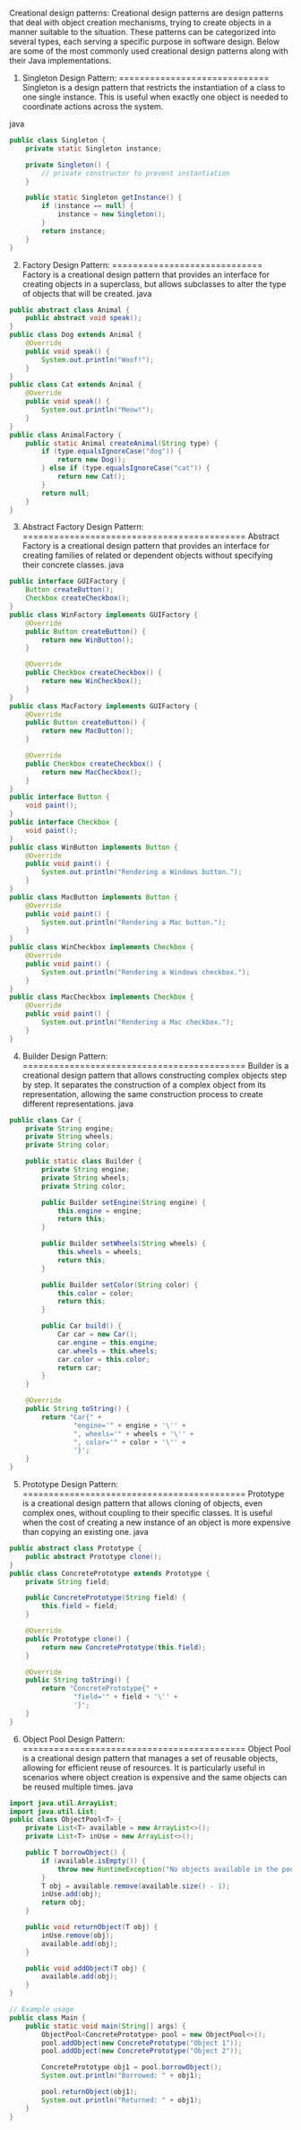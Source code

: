 
Creational design patterns:
Creational design patterns are design patterns that deal with object creation mechanisms, trying to create objects in a manner suitable to the situation. These patterns can be categorized into several types, each serving a specific purpose in software design. Below are some of the most commonly used creational design patterns along with their Java implementations.



1. Singleton Design Pattern:
=============================
Singleton is a design pattern that restricts the instantiation of a class to one single instance. This is useful when exactly one object is needed to coordinate actions across the system.

java
```java
public class Singleton {
    private static Singleton instance;

    private Singleton() {
        // private constructor to prevent instantiation
    }

    public static Singleton getInstance() {
        if (instance == null) {
            instance = new Singleton();
        }
        return instance;
    }
}
```


2. Factory Design Pattern:
=============================
Factory is a creational design pattern that provides an interface for creating objects in a superclass, but allows subclasses to alter the type of objects that will be created.
java
```java
public abstract class Animal {
    public abstract void speak();
}
public class Dog extends Animal {
    @Override
    public void speak() {
        System.out.println("Woof!");
    }
}
public class Cat extends Animal {
    @Override
    public void speak() {
        System.out.println("Meow!");
    }
}
public class AnimalFactory {
    public static Animal createAnimal(String type) {
        if (type.equalsIgnoreCase("dog")) {
            return new Dog();
        } else if (type.equalsIgnoreCase("cat")) {
            return new Cat();
        }
        return null;
    }
}
```


3. Abstract Factory Design Pattern:
===========================================
Abstract Factory is a creational design pattern that provides an interface for creating families of related or dependent objects without specifying their concrete classes.
java
```java
public interface GUIFactory {
    Button createButton();
    Checkbox createCheckbox();
}
public class WinFactory implements GUIFactory {
    @Override
    public Button createButton() {
        return new WinButton();
    }

    @Override
    public Checkbox createCheckbox() {
        return new WinCheckbox();
    }
}
public class MacFactory implements GUIFactory {
    @Override
    public Button createButton() {
        return new MacButton();
    }

    @Override
    public Checkbox createCheckbox() {
        return new MacCheckbox();
    }
}
public interface Button {
    void paint();
}
public interface Checkbox {
    void paint();
}
public class WinButton implements Button {
    @Override
    public void paint() {
        System.out.println("Rendering a Windows button.");
    }
}
public class MacButton implements Button {
    @Override
    public void paint() {
        System.out.println("Rendering a Mac button.");
    }
}
public class WinCheckbox implements Checkbox {
    @Override
    public void paint() {
        System.out.println("Rendering a Windows checkbox.");
    }
}
public class MacCheckbox implements Checkbox {
    @Override
    public void paint() {
        System.out.println("Rendering a Mac checkbox.");
    }
}
```

4. Builder Design Pattern:
===========================================
Builder is a creational design pattern that allows constructing complex objects step by step. It separates the construction of a complex object from its representation, allowing the same construction process to create different representations.
java
```java
public class Car {
    private String engine;
    private String wheels;
    private String color;

    public static class Builder {
        private String engine;
        private String wheels;
        private String color;

        public Builder setEngine(String engine) {
            this.engine = engine;
            return this;
        }

        public Builder setWheels(String wheels) {
            this.wheels = wheels;
            return this;
        }

        public Builder setColor(String color) {
            this.color = color;
            return this;
        }

        public Car build() {
            Car car = new Car();
            car.engine = this.engine;
            car.wheels = this.wheels;
            car.color = this.color;
            return car;
        }
    }

    @Override
    public String toString() {
        return "Car{" +
                "engine='" + engine + '\'' +
                ", wheels='" + wheels + '\'' +
                ", color='" + color + '\'' +
                '}';
    }
}
```
5. Prototype Design Pattern:
===========================================
Prototype is a creational design pattern that allows cloning of objects, even complex ones, without coupling to their specific classes. It is useful when the cost of creating a new instance of an object is more expensive than copying an existing one.
java
```java
public abstract class Prototype {
    public abstract Prototype clone();
}
public class ConcretePrototype extends Prototype {
    private String field;

    public ConcretePrototype(String field) {
        this.field = field;
    }

    @Override
    public Prototype clone() {
        return new ConcretePrototype(this.field);
    }

    @Override
    public String toString() {
        return "ConcretePrototype{" +
                "field='" + field + '\'' +
                '}';
    }
}
```

6. Object Pool Design Pattern:
===========================================
Object Pool is a creational design pattern that manages a set of reusable objects, allowing for efficient reuse of resources. It is particularly useful in scenarios where object creation is expensive and the same objects can be reused multiple times.
java
```java
import java.util.ArrayList;
import java.util.List;
public class ObjectPool<T> {
    private List<T> available = new ArrayList<>();
    private List<T> inUse = new ArrayList<>();

    public T borrowObject() {
        if (available.isEmpty()) {
            throw new RuntimeException("No objects available in the pool");
        }
        T obj = available.remove(available.size() - 1);
        inUse.add(obj);
        return obj;
    }

    public void returnObject(T obj) {
        inUse.remove(obj);
        available.add(obj);
    }

    public void addObject(T obj) {
        available.add(obj);
    }
}
```
```java
// Example usage
public class Main {
    public static void main(String[] args) {
        ObjectPool<ConcretePrototype> pool = new ObjectPool<>();
        pool.addObject(new ConcretePrototype("Object 1"));
        pool.addObject(new ConcretePrototype("Object 2"));

        ConcretePrototype obj1 = pool.borrowObject();
        System.out.println("Borrowed: " + obj1);

        pool.returnObject(obj1);
        System.out.println("Returned: " + obj1);
    }
}
```
